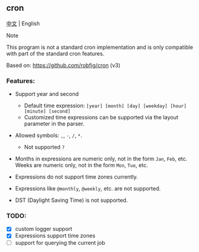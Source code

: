 ## cron

[中文](README.md) | English  

> [!NOTE]  
> This program is not a standard cron implementation and is only compatible with part of the standard cron features.  

Based on: https://github.com/robfig/cron (v3)  

### Features:  

- Support year and second
  - Default time expression: `[year] [month] [day] [weekday] [hour] [minute] [second]`  
  - Customized time expressions can be supported via the layout parameter in the parser.  

- Allowed symbols: `,`, `-`, `/`, `*`.  
  - Not supported `? `  
  
- Months in expressions are numeric only, not in the form `Jan`, `Feb`, etc. Weeks are numeric only, not in the form `Mon`, `Tue`, etc.  

- Expressions do not support time zones currently.  

- Expressions like `@monthly`, `@weekly`, etc. are not supported.  

- DST (Daylight Saving Time) is not supported.  

### TODO:  

- [x] custom logger support  
- [x] Expressions support time zones  
- [ ] support for querying the current job  
